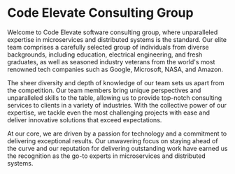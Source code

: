 # Code Elevate Consulting Group

Welcome to Code Elevate software consulting group, where unparalleled expertise in microservices and distributed systems is the standard. Our elite team comprises a carefully selected group of individuals from diverse backgrounds, including education, electrical engineering, and fresh graduates, as well as seasoned industry veterans from the world's most renowned tech companies such as Google, Microsoft, NASA, and Amazon.

The sheer diversity and depth of knowledge of our team sets us apart from the competition. Our team members bring unique perspectives and unparalleled skills to the table, allowing us to provide top-notch consulting services to clients in a variety of industries. With the collective power of our expertise, we tackle even the most challenging projects with ease and deliver innovative solutions that exceed expectations.

At our core, we are driven by a passion for technology and a commitment to delivering exceptional results. Our unwavering focus on staying ahead of the curve and our reputation for delivering outstanding work have earned us the recognition as the go-to experts in microservices and distributed systems.
